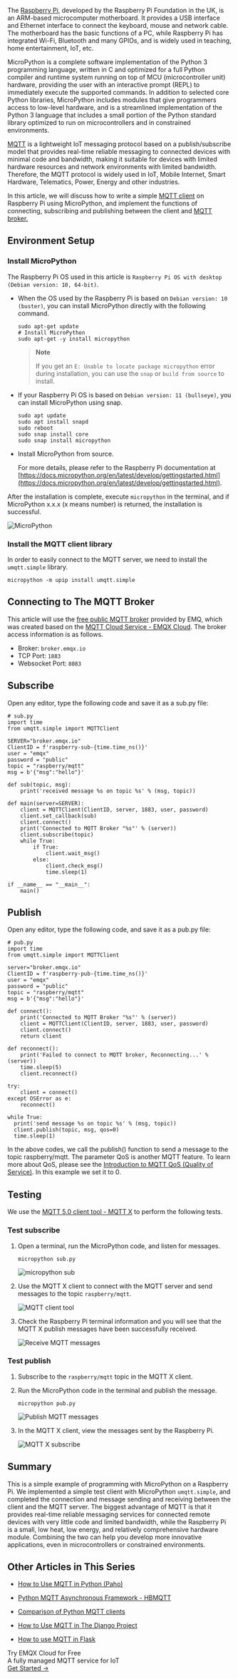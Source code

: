 The [Raspberry Pi](https://www.raspberrypi.org/), developed by the Raspberry Pi Foundation in the UK, is an ARM-based microcomputer motherboard. It provides a USB interface and Ethernet interface to connect the keyboard, mouse and network cable. The motherboard has the basic functions of a PC, while Raspberry Pi has integrated Wi-Fi, Bluetooth and many GPIOs, and is widely used in teaching, home entertainment, IoT, etc.

MicroPython is a complete software implementation of the Python 3 programming language, written in C and optimized for a full Python compiler and runtime system running on top of MCU (microcontroller unit) hardware, providing the user with an interactive prompt (REPL) to immediately execute the supported commands. In addition to selected core Python libraries, MicroPython includes modules that give programmers access to low-level hardware, and is a streamlined implementation of the Python 3 language that includes a small portion of the Python standard library optimized to run on microcontrollers and in constrained environments.

[MQTT](https://www.emqx.com/en/mqtt) is a lightweight IoT messaging protocol based on a publish/subscribe model that provides real-time reliable messaging to connected devices with minimal code and bandwidth, making it suitable for devices with limited hardware resources and network environments with limited bandwidth. Therefore, the MQTT protocol is widely used in IoT, Mobile Internet, Smart Hardware, Telematics, Power, Energy and other industries.

In this article, we will discuss how to write a simple [MQTT client](https://www.emqx.com/en/mqtt-client-sdk) on Raspberry Pi using MicroPython, and implement the functions of connecting, subscribing and publishing between the client and [MQTT broker.](https://www.emqx.com/en/mqtt/public-mqtt5-broker)


## Environment Setup

### Install MicroPython

   The Raspberry Pi OS used in this article is `Raspberry Pi OS with desktop
(Debian version: 10, 64-bit)`.

- When the OS used by the Raspberry Pi is based on `Debian version: 10 (buster)`, you can install MicroPython directly with the following command.

   ```
   sudo apt-get update
   # Install MicroPython
   sudo apt-get -y install micropython
   ```

   > **Note**
   >
   > If you get an `E: Unable to locate package micropython` error during installation, you can use the `snap` or `build from source` to install.

- If your Raspberry Pi OS is based on `Debian version: 11 (bullseye)`, you can install MicroPython using snap.

   ```
   sudo apt update
   sudo apt install snapd
   sudo reboot
   sudo snap install core
   sudo snap install micropython
   ```

- Install MicroPython from source.

   For more details, please refer to the Raspberry Pi documentation at [https://docs.micropython.org/en/latest/develop/gettingstarted.html](https://docs.micropython.org/en/latest/develop/gettingstarted.html).


After the installation is complete, execute `micropython` in the terminal, and if MicroPython x.x.x (x means number) is returned, the installation is successful.

![MicroPython](https://assets.emqx.com/images/b9b6de52e3c29063df1f4d906d52e578.png)

### Install the MQTT client library

In order to easily connect to the MQTT server, we need to install the `umqtt.simple` library.

```
micropython -m upip install umqtt.simple
```

   
## Connecting to The MQTT Broker

This article will use the [free public MQTT broker](https://www.emqx.com/en/mqtt/public-mqtt5-broker) provided by EMQ, which was created based on the [MQTT Cloud Service - EMQX Cloud](https://www.emqx.com/en/cloud). The broker access information is as follows.

- Broker: `broker.emqx.io`
- TCP Port: `1883`
- Websocket Port: `8083`


## Subscribe

Open any editor, type the following code and save it as a sub.py file:

```
# sub.py
import time
from umqtt.simple import MQTTClient

SERVER="broker.emqx.io"
ClientID = f'raspberry-sub-{time.time_ns()}'
user = "emqx"
password = "public"
topic = "raspberry/mqtt"
msg = b'{"msg":"hello"}'

def sub(topic, msg):
    print('received message %s on topic %s' % (msg, topic))

def main(server=SERVER):
    client = MQTTClient(ClientID, server, 1883, user, password)
    client.set_callback(sub)
    client.connect()
    print('Connected to MQTT Broker "%s"' % (server))
    client.subscribe(topic)
    while True:
        if True:
            client.wait_msg()
        else:
            client.check_msg()
            time.sleep(1)

if __name__ == "__main__":
    main()
```


## Publish

Open any editor, type the following code, and save it as a pub.py file:

```
# pub.py
import time
from umqtt.simple import MQTTClient

server="broker.emqx.io"
ClientID = f'raspberry-pub-{time.time_ns()}'
user = "emqx"
password = "public"
topic = "raspberry/mqtt"
msg = b'{"msg":"hello"}'

def connect():
    print('Connected to MQTT Broker "%s"' % (server))
    client = MQTTClient(ClientID, server, 1883, user, password)
    client.connect()
    return client

def reconnect():
    print('Failed to connect to MQTT broker, Reconnecting...' % (server))
    time.sleep(5)
    client.reconnect()

try:
    client = connect()
except OSError as e:
    reconnect()

while True:
  print('send message %s on topic %s' % (msg, topic))
  client.publish(topic, msg, qos=0)
  time.sleep(1)
```

In the above codes, we call the publish() function to send a message to the topic raspberry/mqtt. The parameter QoS is another MQTT feature. To learn more about QoS, please see the [Introduction to MQTT QoS (Quality of Service)](https://www.emqx.com/en/blog/introduction-to-mqtt-qos). In this example we set it to 0.


## Testing

We use the [MQTT 5.0 client tool - MQTT X](https://mqttx.app/) to perform the following tests.

### Test subscribe

1. Open a terminal, run the MicroPython code, and listen for messages.

   ```
   micropython sub.py
   ```

   ![micropython sub](https://assets.emqx.com/images/5aceddabb0706609862ba8f6c8436c14.png)

2. Use the MQTT X client to connect with the MQTT server and send messages to the topic `raspberry/mqtt`.

   ![MQTT client tool](https://assets.emqx.com/images/8ebd27d6b93c80dd77a44571557e8bfe.png)

3. Check the Raspberry Pi terminal information and you will see that the MQTT X publish messages have been successfully received.

   ![Receive MQTT messages](https://assets.emqx.com/images/30cf035b0136f7991990705ed76ec24f.png)

### Test publish

1. Subscribe to the `raspberry/mqtt` topic in the MQTT X client.

2. Run the MicroPython code in the terminal and publish the message.

   ```
   micropython pub.py
   ```

   ![Publish MQTT messages](https://assets.emqx.com/images/cdd350b4bb8e9506225f922de1e295dd.png)

3. In the MQTT X client, view the messages sent by the Raspberry Pi.

   ![MQTT X subscribe](https://assets.emqx.com/images/94abe428d1a1431d288630e90fd17f57.png)


## Summary

This is a simple example of programming with MicroPython on a Raspberry Pi. We implemented a simple test client with MicroPython `umqtt.simple`, and completed the connection and message sending and receiving between the client and the MQTT server. The biggest advantage of MQTT is that it provides real-time reliable messaging services for connected remote devices with very little code and limited bandwidth, while the Raspberry Pi is a small, low heat, low energy, and relatively comprehensive hardware module. Combining the two can help you develop more innovative applications, even in microcontrollers or constrained environments.

## Other Articles in This Series

- [How to Use MQTT in Python (Paho)](https://www.emqx.com/en/blog/how-to-use-mqtt-in-python)

- [Python MQTT Asynchronous Framework - HBMQTT](https://www.emqx.com/en/blog/python-async-mqtt-client-hbmqtt)

- [Comparison of Python MQTT clients](https://www.emqx.com/en/blog/comparision-of-python-mqtt-client)
- [How to Use MQTT in The Django Project](https://www.emqx.com/en/blog/how-to-use-mqtt-in-django)

- [How to use MQTT in Flask](https://www.emqx.com/en/blog/how-to-use-mqtt-in-flask)



<section class="promotion">
    <div>
        Try EMQX Cloud for Free
        <div class="is-size-14 is-text-normal has-text-weight-normal">A fully managed MQTT service for IoT</div>
    </div>
    <a href="https://accounts.emqx.com/signup?continue=https://cloud-intl.emqx.com/console/deployments/0?oper=new" class="button is-gradient px-5">Get Started →</a>
</section>
